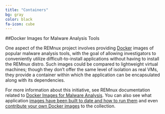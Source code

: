 ```yaml
---
title: "Containers"
bg: gray
color: black
fa-icon: cube
---
```



##Docker Images for Malware Analysis Tools

One aspect of the REMnux project involves providing [Docker](https://www.docker.com/) images of popular malware analysis tools, with the goal of allowing investigators to conveniently utilize difficult-to-install applications without having to install the REMnux distro. Such images could be compared to lightweight virtual machines; though they don’t offer the same level of isolation as real VMs, they provide a container within which the application can be encapsulated along with its dependencies.

For more information about this initiative, see REMnux documentation related to [Docker Images for Malware Analysis](https://remnux.org/docs/containers/malware-analysis/). You can also see what application [images have been built to date and how to run them](https://remnux.org/docs/containers/run-apps/) and even [contribute your own Docker images](https://remnux.org/docs/containers/create-docker-images/) to the collection.
